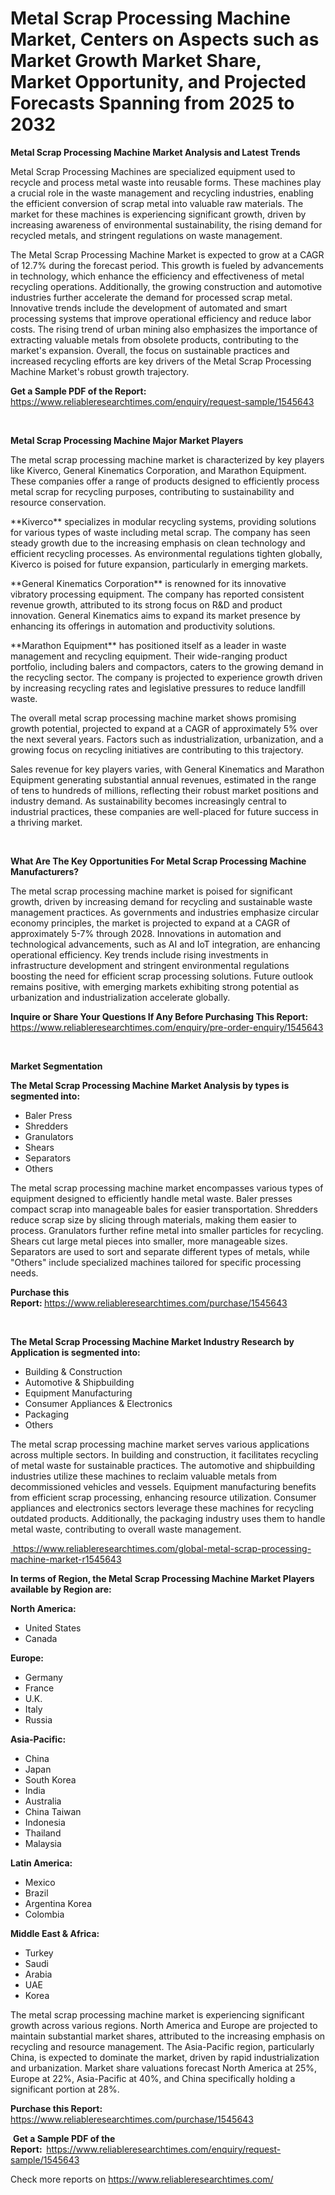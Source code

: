 <p><h1>Metal Scrap Processing Machine Market, Centers on Aspects such as Market Growth Market Share, Market Opportunity, and Projected Forecasts Spanning from 2025 to 2032</h1></p><p><strong>Metal Scrap Processing Machine Market Analysis and Latest Trends</strong></p>
<p><p>Metal Scrap Processing Machines are specialized equipment used to recycle and process metal waste into reusable forms. These machines play a crucial role in the waste management and recycling industries, enabling the efficient conversion of scrap metal into valuable raw materials. The market for these machines is experiencing significant growth, driven by increasing awareness of environmental sustainability, the rising demand for recycled metals, and stringent regulations on waste management.</p><p>The Metal Scrap Processing Machine Market is expected to grow at a CAGR of 12.7% during the forecast period. This growth is fueled by advancements in technology, which enhance the efficiency and effectiveness of metal recycling operations. Additionally, the growing construction and automotive industries further accelerate the demand for processed scrap metal. Innovative trends include the development of automated and smart processing systems that improve operational efficiency and reduce labor costs. The rising trend of urban mining also emphasizes the importance of extracting valuable metals from obsolete products, contributing to the market's expansion. Overall, the focus on sustainable practices and increased recycling efforts are key drivers of the Metal Scrap Processing Machine Market's robust growth trajectory.</p></p>
<p><strong>Get a Sample PDF of the Report:&nbsp;</strong> <a href="https://www.reliableresearchtimes.com/enquiry/request-sample/1545643?utm_campaign=2197&utm_medium=2&utm_source=Github&utm_content=ia&utm_term=27022025&utm_id=metal-scrap-processing-machine">https://www.reliableresearchtimes.com/enquiry/request-sample/1545643</a></p>
<p>&nbsp;</p>
<p><strong>Metal Scrap Processing Machine Major Market Players</strong></p>
<p><p>The metal scrap processing machine market is characterized by key players like Kiverco, General Kinematics Corporation, and Marathon Equipment. These companies offer a range of products designed to efficiently process metal scrap for recycling purposes, contributing to sustainability and resource conservation.</p><p>**Kiverco** specializes in modular recycling systems, providing solutions for various types of waste including metal scrap. The company has seen steady growth due to the increasing emphasis on clean technology and efficient recycling processes. As environmental regulations tighten globally, Kiverco is poised for future expansion, particularly in emerging markets.</p><p>**General Kinematics Corporation** is renowned for its innovative vibratory processing equipment. The company has reported consistent revenue growth, attributed to its strong focus on R&D and product innovation. General Kinematics aims to expand its market presence by enhancing its offerings in automation and productivity solutions.</p><p>**Marathon Equipment** has positioned itself as a leader in waste management and recycling equipment. Their wide-ranging product portfolio, including balers and compactors, caters to the growing demand in the recycling sector. The company is projected to experience growth driven by increasing recycling rates and legislative pressures to reduce landfill waste.</p><p>The overall metal scrap processing machine market shows promising growth potential, projected to expand at a CAGR of approximately 5% over the next several years. Factors such as industrialization, urbanization, and a growing focus on recycling initiatives are contributing to this trajectory.</p><p>Sales revenue for key players varies, with General Kinematics and Marathon Equipment generating substantial annual revenues, estimated in the range of tens to hundreds of millions, reflecting their robust market positions and industry demand. As sustainability becomes increasingly central to industrial practices, these companies are well-placed for future success in a thriving market.</p></p>
<p>&nbsp;</p>
<p><strong>What Are The Key Opportunities For Metal Scrap Processing Machine Manufacturers?</strong></p>
<p><p>The metal scrap processing machine market is poised for significant growth, driven by increasing demand for recycling and sustainable waste management practices. As governments and industries emphasize circular economy principles, the market is projected to expand at a CAGR of approximately 5-7% through 2028. Innovations in automation and technological advancements, such as AI and IoT integration, are enhancing operational efficiency. Key trends include rising investments in infrastructure development and stringent environmental regulations boosting the need for efficient scrap processing solutions. Future outlook remains positive, with emerging markets exhibiting strong potential as urbanization and industrialization accelerate globally.</p></p>
<p><strong>Inquire or Share Your Questions If Any Before Purchasing This Report:</strong> <a href="https://www.reliableresearchtimes.com/enquiry/pre-order-enquiry/1545643?utm_campaign=2197&utm_medium=2&utm_source=Github&utm_content=ia&utm_term=27022025&utm_id=metal-scrap-processing-machine">https://www.reliableresearchtimes.com/enquiry/pre-order-enquiry/1545643</a></p>
<p>&nbsp;</p>
<p><strong>Market Segmentation</strong></p>
<p><strong>The Metal Scrap Processing Machine Market Analysis by types is segmented into:</strong></p>
<p><ul><li>Baler Press</li><li>Shredders</li><li>Granulators</li><li>Shears</li><li>Separators</li><li>Others</li></ul></p>
<p><p>The metal scrap processing machine market encompasses various types of equipment designed to efficiently handle metal waste. Baler presses compact scrap into manageable bales for easier transportation. Shredders reduce scrap size by slicing through materials, making them easier to process. Granulators further refine metal into smaller particles for recycling. Shears cut large metal pieces into smaller, more manageable sizes. Separators are used to sort and separate different types of metals, while "Others" include specialized machines tailored for specific processing needs.</p></p>
<p><strong>Purchase this Report:&nbsp;</strong><a href="https://www.reliableresearchtimes.com/purchase/1545643?utm_campaign=2197&utm_medium=2&utm_source=Github&utm_content=ia&utm_term=27022025&utm_id=metal-scrap-processing-machine">https://www.reliableresearchtimes.com/purchase/1545643</a></p>
<p>&nbsp;</p>
<p><strong>The Metal Scrap Processing Machine Market Industry Research by Application is segmented into:</strong></p>
<p><ul><li>Building & Construction</li><li>Automotive & Shipbuilding</li><li>Equipment Manufacturing</li><li>Consumer Appliances & Electronics</li><li>Packaging</li><li>Others</li></ul></p>
<p><p>The metal scrap processing machine market serves various applications across multiple sectors. In building and construction, it facilitates recycling of metal waste for sustainable practices. The automotive and shipbuilding industries utilize these machines to reclaim valuable metals from decommissioned vehicles and vessels. Equipment manufacturing benefits from efficient scrap processing, enhancing resource utilization. Consumer appliances and electronics sectors leverage these machines for recycling outdated products. Additionally, the packaging industry uses them to handle metal waste, contributing to overall waste management.</p></p>
<p><a href="https://www.reliableresearchtimes.com/global-metal-scrap-processing-machine-market-r1545643?utm_campaign=2197&utm_medium=2&utm_source=Github&utm_content=ia&utm_term=27022025&utm_id=metal-scrap-processing-machine">&nbsp;https://www.reliableresearchtimes.com/global-metal-scrap-processing-machine-market-r1545643</a></p>
<p><strong>In terms of Region, the Metal Scrap Processing Machine Market Players available by Region are:</strong></p>
<p>
    <p> <strong> North America: </strong>
        <ul>
            <li>United States</li>
            <li>Canada</li>
        </ul>
        </p> 
    <p> <strong> Europe: </strong>
        <ul>
            <li>Germany</li>
            <li>France</li>
            <li>U.K.</li>
            <li>Italy</li>
            <li>Russia</li>
        </ul>
        </p> 
    <p> <strong> Asia-Pacific: </strong>
        <ul>
            <li>China</li>
            <li>Japan</li>
            <li>South Korea</li>
            <li>India</li>
            <li>Australia</li>
            <li>China Taiwan</li>
            <li>Indonesia</li>
            <li>Thailand</li>
            <li>Malaysia</li>
        </ul>
        </p> 
    <p> <strong> Latin America: </strong>
        <ul>
            <li>Mexico</li>
            <li>Brazil</li>
            <li>Argentina Korea</li>
            <li>Colombia</li>
        </ul>
        </p> 
    <p> <strong> Middle East & Africa: </strong>
        <ul>
            <li>Turkey</li>
            <li>Saudi</li>
            <li>Arabia</li>
            <li>UAE</li>
            <li>Korea</li>
        </ul>
    </p>
    </p>
<p><p>The metal scrap processing machine market is experiencing significant growth across various regions. North America and Europe are projected to maintain substantial market shares, attributed to the increasing emphasis on recycling and resource management. The Asia-Pacific region, particularly China, is expected to dominate the market, driven by rapid industrialization and urbanization. Market share valuations forecast North America at 25%, Europe at 22%, Asia-Pacific at 40%, and China specifically holding a significant portion at 28%.</p></p>
<p><strong>Purchase this Report: </strong><a href="https://www.reliableresearchtimes.com/purchase/1545643?utm_campaign=2197&utm_medium=2&utm_source=Github&utm_content=ia&utm_term=27022025&utm_id=metal-scrap-processing-machine">https://www.reliableresearchtimes.com/purchase/1545643</a></p>
<p>&nbsp;<strong>Get a Sample PDF of the Report:&nbsp;&nbsp;</strong><a href="https://www.reliableresearchtimes.com/enquiry/request-sample/1545643?utm_campaign=2197&utm_medium=2&utm_source=Github&utm_content=ia&utm_term=27022025&utm_id=metal-scrap-processing-machine">https://www.reliableresearchtimes.com/enquiry/request-sample/1545643</a></p>
<p><strong></strong></p>
<p>Check more reports on <a href="https://www.reliableresearchtimes.com/?utm_campaign=2197&utm_medium=2&utm_source=Github&utm_content=ia&utm_term=27022025&utm_id=metal-scrap-processing-machine">https://www.reliableresearchtimes.com/</a></p>